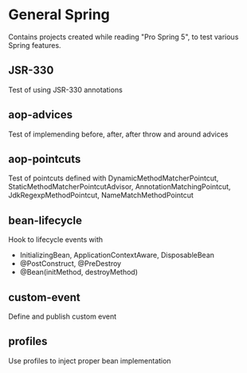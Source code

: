 # General Spring
Contains projects created while reading "Pro Spring 5", to test various Spring features.

## JSR-330
Test of using JSR-330 annotations

## aop-advices 
Test of implemending before, after, after throw and around advices

## aop-pointcuts
Test of pointcuts defined with DynamicMethodMatcherPointcut, StaticMethodMatcherPointcutAdvisor, AnnotationMatchingPointcut, JdkRegexpMethodPointcut, NameMatchMethodPointcut

## bean-lifecycle
Hook to lifecycle events with 
  * InitializingBean, ApplicationContextAware, DisposableBean
  * @PostConstruct, @PreDestroy
  * @Bean(initMethod, destroyMethod)
  
## custom-event
Define and publish custom event

## profiles
Use profiles to inject proper bean implementation
